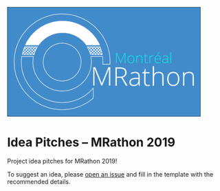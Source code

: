 <img src="https://github.com/mrathon/idea-pitches/blob/master/imgs/logo.png" width="450">

# Idea Pitches – MRathon 2019
Project idea pitches for MRathon 2019!

To suggest an idea, please [open an issue](https://github.com/mrathon/idea-pitches/issues/new/choose) and fill in the template with the recommended details.
